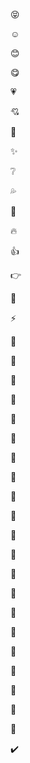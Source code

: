 :stuck_out_tongue_closed_eyes:

:relaxed:

:blush:

:yum:

:heartpulse:

:cupid:

:yellow_heart:

:sparkles:

:grey_question:

:sweat_drops:

:dash:

:fire:

:thumbsup:

:point_right:

:love_letter:

:zap:

:cherry_blossom:

:tulip:

:hibiscus:

:fallen_leaf:

:seedling:

:bell:

:crown:

:womans_hat:

:ribbon:

:fries:

:icecream:

:ice_cream:

:cake:

:lemon:

:watermelon:

:pineapple:

:peach:

:strawberry:

:cherries:

:rainbow:

:triangular_flag_on_post:

:heavy_check_mark: